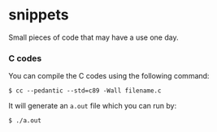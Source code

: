 # snippets
Small pieces of code that may have a use one day.



### C codes
You can compile the C codes using the following command:

`$ cc --pedantic --std=c89 -Wall filename.c`

It will generate an `a.out` file which you can run by:

`$ ./a.out`
